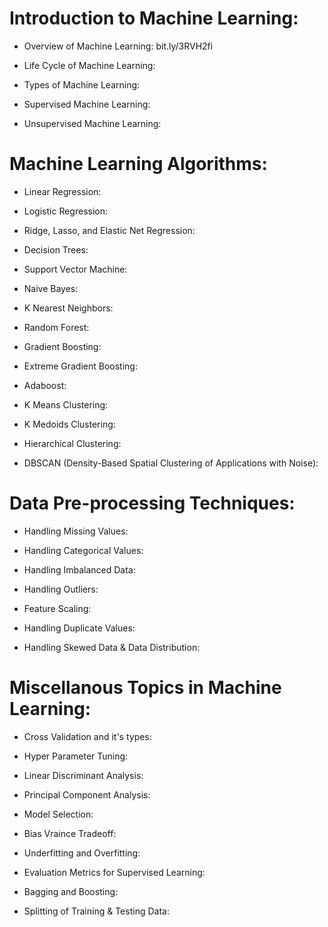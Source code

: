 # Introduction to Machine Learning:

 - Overview of Machine Learning: bit.ly/3RVH2fi

 - Life Cycle of Machine Learning:
   
 - Types of Machine Learning:

 - Supervised Machine Learning:

 - Unsupervised Machine Learning:


# Machine Learning Algorithms:

 - Linear Regression:
 
 - Logistic Regression:

 - Ridge, Lasso, and Elastic Net Regression:
 
 - Decision Trees:

 - Support Vector Machine:

 - Naive Bayes:

 - K Nearest Neighbors:

 - Random Forest:

 - Gradient Boosting:

 - Extreme Gradient Boosting:

 - Adaboost:

 - K Means Clustering:

 - K Medoids Clustering:

 - Hierarchical Clustering:

 - DBSCAN (Density-Based Spatial Clustering of Applications with Noise):


# Data Pre-processing Techniques:

 - Handling Missing Values:

 - Handling Categorical Values:

 - Handling Imbalanced Data:

 - Handling Outliers:

 - Feature Scaling:

 - Handling Duplicate Values:

 - Handling Skewed Data & Data Distribution:
   

# Miscellanous Topics in Machine Learning:

 - Cross Validation and it's types:

 - Hyper Parameter Tuning:

 - Linear Discriminant Analysis:

 - Principal Component Analysis:

 - Model Selection:

 - Bias Vraince Tradeoff:

 - Underfitting and Overfitting:

 - Evaluation Metrics for Supervised Learning:

 - Bagging and Boosting:

 - Splitting of Training & Testing Data:
